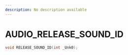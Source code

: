```yaml
---
description: No description available 
---
```


# AUDIO\_RELEASE_SOUND_ID

```cpp
void RELEASE_SOUND_ID(int _Unk0);
```